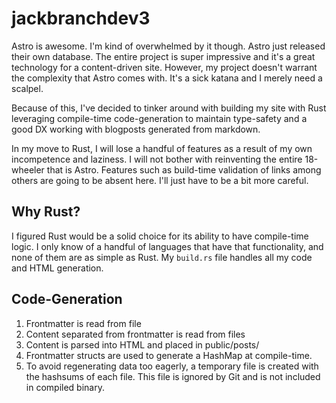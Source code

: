 # jackbranchdev3

Astro is awesome. I'm kind of overwhelmed by it though. Astro just 
released their own database. The entire project is super impressive 
and it's a great technology for a content-driven site. However, my
project doesn't warrant the complexity that Astro comes with. It's a 
sick katana and I merely need a scalpel.

Because of this, I've decided to tinker around with building my site 
with Rust leveraging compile-time code-generation to maintain
type-safety and a good DX working with blogposts generated from
markdown.

In my move to Rust, I will lose a handful of features as a result of 
my own incompetence and laziness. I will not bother with reinventing 
the entire 18-wheeler that is Astro. Features such as build-time 
validation of links among others are going to be absent here. I'll 
just have to be a bit more careful.

## Why Rust?

I figured Rust would be a solid choice for its ability to have
compile-time logic. I only know of a handful of languages that have
that functionality, and none of them are as simple as Rust. My 
`build.rs` file handles all my code and HTML generation.

## Code-Generation

1. Frontmatter is read from file
2. Content separated from frontmatter is read from files
3. Content is parsed into HTML and placed in public/posts/
4. Frontmatter structs are used to generate a HashMap at 
compile-time.
5. To avoid regenerating data too eagerly, a temporary 
file is created with the hashsums of each file. This file 
is ignored by Git and is not included in compiled binary.

